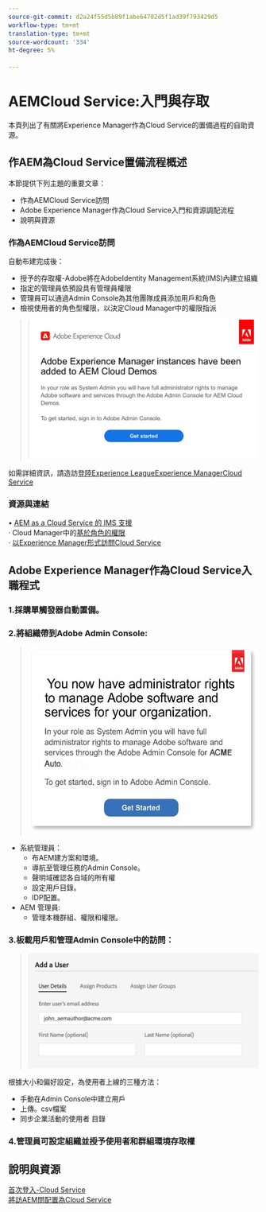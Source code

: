 ```yaml
---
source-git-commit: d2a24f55d5b89f1abe64702d5f1ad39f793429d5
workflow-type: tm+mt
translation-type: tm+mt
source-wordcount: '334'
ht-degree: 5%

---
```

# AEMCloud Service:入門與存取

本頁列出了有關將Experience Manager作為Cloud Service的置備過程的自助資源。

## 作AEM為Cloud Service置備流程概述

本節提供下列主題的重要文章：

* 作為AEMCloud Service訪問
* Adobe Experience Manager作為Cloud Service入門和資源調配流程
* 說明與資源


### 作為AEMCloud Service訪問

自動布建完成後：

* 授予的存取權-Adobe將在AdobeIdentity Management系統(IMS)內建立組織
* 指定的管理員依預設具有管理員權限
* 管理員可以通過Admin Console為其他團隊成員添加用戶和角色
* 檢視使用者的角色型權限，以決定Cloud Manager中的權限指派

> ![processoverview.jpg](./assets/processOverview.jpg)


如需詳細資訊，請造訪[登陸Experience LeagueExperience ManagerCloud Service](https://experienceleague.adobe.com/docs/experience-manager-cloud-service/onboarding/home.html?lang=en)

### 資源與連結

• [AEM as a Cloud Service 的 IMS 支援](https://experienceleague.adobe.com/docs/experience-manager-cloud-service/security/ims-support.html?lang=en)\
· Cloud Manager中的[基於角色的權限](https://experienceleague.adobe.com/docs/experience-manager-cloud-service/onboarding/what-is-required/role-based-permissions.html?lang=en#what-is-required)\
· [以Experience Manager形式訪問Cloud Service](https://experienceleague.adobe.com/docs/experience-manager-cloud-service/onboarding/getting-access/navigation.html?lang=en#getting-access)


## Adobe Experience Manager作為Cloud Service入職程式

### 1.採購單觸發器自動置備。

### 2.將組織帶到Adobe Admin Console:

 >   ![processoverview2.jpg](./assets/processOverview2.jpg)
* 系統管理員：
   * 布AEM建方案和環境。
   * 導航至管理任務的Admin Console。
   * 聲明域確認各自域的所有權
   * 設定用戶目錄。
   * IDP配置。
* AEM 管理員:
   * 管理本機群組、權限和權限。

### 3.板載用戶和管理Admin Console中的訪問：

>   ![processoverview3.jpg](./assets/processOverview3.jpg)

根據大小和偏好設定，為使用者上線的三種方法：
* 手動在Admin Console中建立用戶
* 上傳。csv檔案
* 同步企業活動的使用者
目錄

### 4.管理員可設定組織並授予使用者和群組環境存取權

## 說明與資源

[首次登入-Cloud Service](https://experienceleague.adobe.com/docs/experience-manager-cloud-service/onboarding/getting-access/cloud-service-programs/first-time-login.html#getting-access)\
[將訪AEM問配置為Cloud Service](https://experienceleague.adobe.com/docs/experience-manager-learn/cloud-service/accessing/overview.html?lang=en#accessing)
